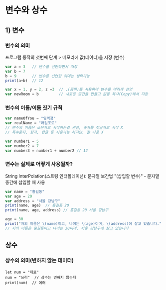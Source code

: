 # 변수와 상수
## 1) 변수
### 변수의 의미
프로그램 동작의 첫번째 단계 > 메모리에 값(데이터)을 저장 (변수)
```javascript
var a = 3   // 변수를 선언하면서 저장
var b = 7
b = 9       // 변수를 선언한 뒤에는 생략가능
print(a+b)  // 12

var x = 1, y = 2, z =3  // ,(콤마)를 사용하여 변수를 여러개 선언
var newRoom = b         // 새로운 공간을 만들고 값을 복사(Copy)해서 저장
```
### 변수의 이름/이름 짓기 규칙
```javascript
var nameOfYou = "임꺽정"
var realName = "쾌걸조로"
// 변수의 이름은 소문자로 시작하는걸 권장, 숫자를 첫글자로 시작 X
// 특수문자, 한자, 한글 등 사용가능 하지만, 잘 사용 X

var number1 = 5
var number2 = 7
var number3 = number1 + number2 // 12
```
### 변수는 실제로 어떻게 사용될까?
String InterPolation(스트링 인터폴레이션): 문자열 보간법
"\(삽입할 변수)" - 문자열 중간에 삽입할 때 사용
```javascript
var name = "홍길동"
var age = 20
var address = "서울 강남구"
print(name, age)  // 홍길동 20
print(name, age, address) // 홍길동 20 서울 강남구

age = 30
print("저의 이름은 \(name)이고, 나이는 \(age)이며, \(address)에 살고 있습니다."  
// 저의 이름은 홍길동이고 나이는 30이며, 서울 강남구에 살고 있습니다
```
## 상수
### 상수의 의미(변하지 않는 데이터)
```javascript2
let num = "제로"
num = "쓰리"  // 상수는 변하지 않는다
print(num)  // 에러
```
